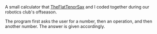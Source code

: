 A small calculator that [TheFlatTenorSax](https://github.com/TheFlatTenorSax) and I coded together during our robotics club's offseason.

The program first asks the user for a number, then an operation, and then another number.
The answer is given accordingly.
